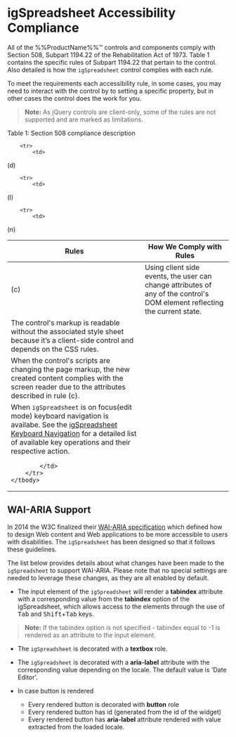 <!--
|metadata|
{
    "fileName": "igspreadsheet-accessibility-compliance",
    "controlName": "igSpreadsheet",
    "tags": ["Section 508"]
}
|metadata|
-->

# igSpreadsheet Accessibility Compliance

All of the %%ProductName%%™ controls and components comply with Section 508, Subpart 1194.22 of the Rehabilitation Act of 1973. Table 1 contains the specific rules of Subpart 1194.22 that pertain to the control. Also detailed is how the `igSpreadsheet` control complies with each rule.

To meet the requirements each accessibility rule, in some cases, you may need to interact with the control by to setting a specific property, but in other cases the control does the work for you.

> **Note:** As jQuery controls are client-only, some of the rules are not supported and are marked as limitations.

Table 1: Section 508 compliance description
<table class="table">
    <thead>
        <tr>
            <th>
Rules
            </th>
            <th>
How We Comply with Rules
            </th>
        </tr>
    </thead>
    <tbody>
        <tr>
            <td>
(c)
            </td>
            <td>
Using client side events, the user can change attributes of any of the control's DOM element reflecting the current state.
            </td>
        </tr>

        <tr>
            <td>
(d)
            </td>
            <td>
The control's markup is readable without the associated style sheet because it’s a client-side control and depends on the CSS rules.
            </td>
        </tr>

        <tr>
            <td>
(l)
            </td>
            <td>
When the control's scripts are changing the page markup, the new created content complies with the screen reader due to the attributes described in rule (c).
            </td>
        </tr>

        <tr>
            <td>
(n)
            </td>
            <td>
                When `igSpreadsheet` is on focus(edit mode) keyboard navigation is availabe. See the
[igSpreadsheet Keyboard Navigation](igSpreadsheet-Keyboard-Navigation.html) for a detailed list of available key operations and their respective action.
                
            </td>
        </tr>
    </tbody>
</table>

## <a id="wai-aria"></a> WAI-ARIA Support

In 2014 the W3C finalized their [WAI-ARIA specification](http://www.w3.org/TR/wai-aria/) which defined how to design Web content and Web applications to be more accessible to users with disabilities. The `igSpreadsheet` has been designed so that it follows these guidelines.

The list below provides details about what changes have been made to the `igSpreadsheet` to support WAI-ARIA. Please note that no special settings are  needed to leverage these changes, as they are all enabled by default.

- The input element of the `igSpreadsheet` will render a <b>tabindex</b> attribute with a corresponding value from the <b>tabindex</b> option of the igSpreadsheet, which allows access to the elements through the use of <kbd>Tab</kbd> and <kbd>Shift</kbd>+<kbd>Tab</kbd> keys.

>**Note:** If the tabindex option is not specified - tabindex equal to -1 is rendered as an attribute to the input element.

- The `igSpreadsheet` is decorated with a <b>textbox</b> role. 

- The `igSpreadsheet` is decorated with a <b>aria-label</b> attribute with the corresponding value depending on the locale. The default value is 'Date Editor'.

- In case button is rendered
	- Every rendered button is decorated with <b>button</b> role
	- Every rendered button has id (generated from the id of the widget) 
	- Every rendered button has <b>aria-label</b> attribute rendered with value extracted from the loaded locale.
